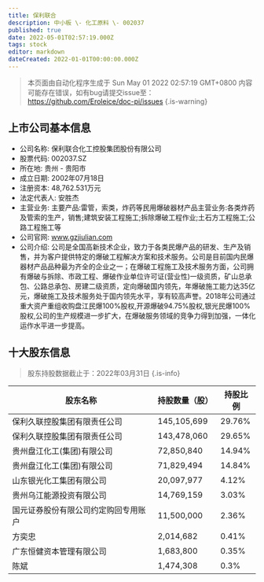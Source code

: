 ```yaml
---
title: 保利联合
description: 中小板 \- 化工原料 \- 002037
published: true
date: 2022-05-01T02:57:19.000Z
tags: stock
editor: markdown
dateCreated: 2022-01-01T00:00:00.000Z
---
```


> 本页面由自动化程序生成于 Sun May 01 2022 02:57:19 GMT+0800
> 内容可能存在错误，如有bug请提交issue至：https://github.com/Eroleice/doc-pi/issues
{.is-warning}

## 上市公司基本信息
- 公司名称: 保利联合化工控股集团股份有限公司
- 股票代码: 002037.SZ
- 所在地: 贵州 - 贵阳市
- 成立日期: 2002年07月18日
- 注册资本: 48,762.531万元
- 法定代表人: 安胜杰
- 主营业务: 主要产品:雷管，索类，炸药等民用爆破器材产品主营业务:各类炸药及管索的生产，销售;建筑安装工程施工;拆除爆破工程作业;土石方工程施工;公路工程施工等
- 公司官网: www.gzjiulian.com
- 公司介绍: 公司是全国高新技术企业，致力于各类民爆产品的研发、生产及销售，并为客户提供特定的爆破工程解决方案和技术服务。公司是目前国内民爆器材产品品种最为齐全的企业之一；在爆破工程施工及技术服务方面，公司拥有爆破与拆除、市政工程、爆破作业单位许可证(营业性)一级资质，矿山总承包、公路总承包、房建二级资质，定向爆破国内领先，年爆破施工能力达35亿元，爆破施工及技术服务处于国内领先水平，享有较高声誉。2018年公司通过重大资产重组收购盘江民爆100%股权,开源爆破94.75%股权,银光民爆100%股权,公司的生产规模进一步扩大，在爆破服务领域的竞争力得到加强，一体化运作水平进一步提高。


## 十大股东信息
> 股东持股数据截止于：2022年03月31日
{.is-info}

| 股东名称 | 持股数量（股） | 持股比例 |
| --- | --- | --- |
| 保利久联控股集团有限责任公司 | 145,105,699 | 29.76% |
| 保利久联控股集团有限责任公司 | 143,478,060 | 29.65% |
| 贵州盘江化工(集团)有限公司 | 72,850,840 | 14.94% |
| 贵州盘江化工(集团)有限公司 | 71,829,494 | 14.84% |
| 山东银光化工集团有限公司 | 20,097,977 | 4.12% |
| 贵州乌江能源投资有限公司 | 14,769,159 | 3.03% |
| 国元证券股份有限公司约定购回专用账户 | 11,500,000 | 2.36% |
| 方奕忠 | 2,014,682 | 0.41% |
| 广东恒健资本管理有限公司 | 1,683,800 | 0.35% |
| 陈斌 | 1,474,308 | 0.3% |




